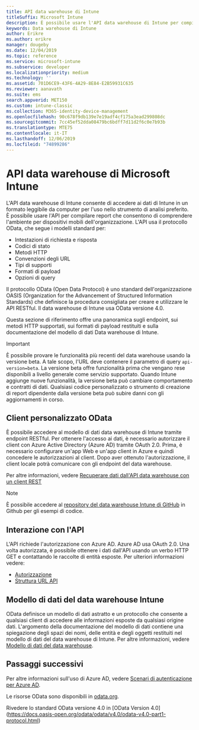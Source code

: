 ```yaml
---
title: API data warehouse di Intune
titleSuffix: Microsoft Intune
description: È possibile usare l'API data warehouse di Intune per compilare report che consentono di comprendere l'ambiente per dispositivi mobili dell'organizzazione.
keywords: Data warehouse di Intune
author: Erikre
ms.author: erikre
manager: dougeby
ms.date: 12/04/2019
ms.topic: reference
ms.service: microsoft-intune
ms.subservice: developer
ms.localizationpriority: medium
ms.technology: ''
ms.assetid: 701D6CE9-43F6-4A29-8E84-E2B59931C635
ms.reviewer: aanavath
ms.suite: ems
search.appverid: MET150
ms.custom: intune-classic
ms.collection: M365-identity-device-management
ms.openlocfilehash: 90c678f9db139e7e19adf4cf175a3ead299808dc
ms.sourcegitcommit: 7cc45ef52dda08479bc6bdff7d11d2f6c0e7b93b
ms.translationtype: MTE75
ms.contentlocale: it-IT
ms.lasthandoff: 12/06/2019
ms.locfileid: "74899286"
---
```

# <a name="microsoft-intune-data-warehouse-api"></a>API data warehouse di Microsoft Intune

L'API data warehouse di Intune consente di accedere ai dati di Intune in un formato leggibile da computer per l'uso nello strumento di analisi preferito. È possibile usare l'API per compilare report che consentono di comprendere l'ambiente per dispositivi mobili dell'organizzazione. L'API usa il protocollo OData, che segue i modelli standard per:

- Intestazioni di richiesta e risposta
- Codici di stato
- Metodi HTTP
- Convenzioni degli URL
- Tipi di supporti
- Formati di payload
- Opzioni di query

Il protocollo OData (Open Data Protocol) è uno standard dell'organizzazione OASIS (Organization for the Advancement of Structured Information Standards) che definisce la procedura consigliata per creare e utilizzare le API RESTful. Il data warehouse di Intune usa OData versione 4.0.

Questa sezione di riferimento offre una panoramica sugli endpoint, sui metodi HTTP supportati, sui formati di payload restituiti e sulla documentazione del modello di dati Data warehouse di Intune.

> [!Important]  
> È possibile provare le funzionalità più recenti del data warehouse usando la versione beta. A tale scopo, l'URL deve contenere il parametro di query `api-version=beta`. La versione beta offre funzionalità prima che vengano rese disponibili a livello generale come servizio supportato. Quando Intune aggiunge nuove funzionalità, la versione beta può cambiare comportamento e contratti di dati. Qualsiasi codice personalizzato o strumento di creazione di report dipendente dalla versione beta può subire danni con gli aggiornamenti in corso. <!--If you experience problems with the beta service, follow [link to feedback process]() to report the issue or provide feedback.-->

## <a name="odata-custom-client"></a>Client personalizzato OData

È possibile accedere al modello di dati data warehouse di Intune tramite endpoint RESTful. Per ottenere l'accesso ai dati, è necessario autorizzare il client con Azure Active Directory (Azure AD) tramite OAuth 2.0. Prima, è necessario configurare un'app Web e un'app client in Azure e quindi concedere le autorizzazioni al client. Dopo aver ottenuto l'autorizzazione, il client locale potrà comunicare con gli endpoint del data warehouse.

Per altre informazioni, vedere [Recuperare dati dall'API data warehouse con un client REST](reports-proc-data-rest.md)

> [!Note]  
> È possibile accedere al [repository del data warehouse Intune di GitHub](https://github.com/Microsoft/Intune-Data-Warehouse) in Github per gli esempi di codice.

## <a name="interacting-with-the-api"></a>Interazione con l'API

L'API richiede l'autorizzazione con Azure AD. Azure AD usa OAuth 2.0. Una volta autorizzata, è possibile ottenere i dati dall'API usando un verbo HTTP GET e contattando le raccolte di entità esposte. Per ulteriori informazioni vedere:

- [Autorizzazione](../reports-api-url.md)
- [Struttura URL API](../reports-api-url.md)

## <a name="intune-data-warehouse-data-model"></a>Modello di dati del data warehouse Intune

OData definisce un modello di dati astratto e un protocollo che consente a qualsiasi client di accedere alle informazioni esposte da qualsiasi origine dati. L'argomento della documentazione del modello di dati contiene una spiegazione degli spazi dei nomi, delle entità e degli oggetti restituiti nel modello di dati del data warehouse di Intune. Per altre informazioni, vedere [Modello di dati del data warehouse](reports-ref-data-model.md).

## <a name="next-steps"></a>Passaggi successivi

Per altre informazioni sull'uso di Azure AD, vedere [Scenari di autenticazione per Azure AD](https://docs.microsoft.com/azure/active-directory/develop/active-directory-authentication-scenarios).

Le risorse OData sono disponibili in [odata.org](https://www.odata.org).
  
Rivedere lo standard OData versione 4.0 in [OData Version 4.0] (https://docs.oasis-open.org/odata/odata/v4.0/odata-v4.0-part1-protocol.html)  
